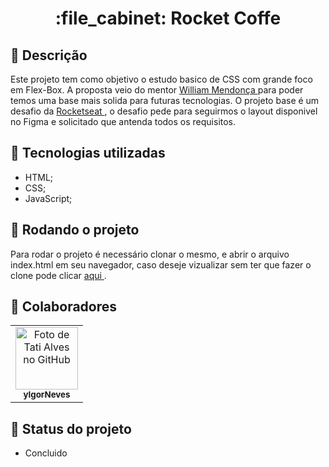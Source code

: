 <h1 align="center">:file_cabinet: Rocket Coffe</h1>

## :memo: Descrição
Este projeto tem como objetivo o estudo basico de CSS com grande foco em Flex-Box. A proposta veio do mentor <a href="http://github.com/williamrmendonca"> William Mendonça </a> para poder temos uma base mais solida para futuras tecnologias. O projeto base é um desafio da <a href = "https://efficient-sloth-d85.notion.site/Desafio-RocketCoffee-7802895f0dd44da5a6f71a64badc7e72"> Rocketseat </a>, o desafio pede para seguirmos o layout disponivel no Figma e solicitado que antenda todos os requisitos.

## :wrench: Tecnologias utilizadas
* HTML;
* CSS;
* JavaScript;

## :rocket: Rodando o projeto
Para rodar o projeto é necessário clonar o mesmo, e abrir o arquivo index.html em seu navegador, caso deseje vizualizar sem ter que fazer o clone pode clicar <a href="https://yigorneves.github.io/RocketCoffe/#">aqui </a>.

## :handshake: Colaboradores
<table>
  <tr>
    <td align="center">
      <a href="https://github.com/yIgorNeves">
        <img src="https://avatars.githubusercontent.com/u/32842877?v=4" width="100px;" alt="Foto de Tati Alves no GitHub"/><br>
        <sub>
          <b>yIgorNeves</b>
        </sub>
      </a>
    </td>
  </tr>
</table>

## :dart: Status do projeto
* Concluido

